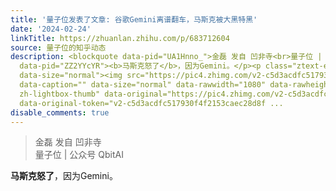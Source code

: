 ```yaml
---
title: '量子位发表了文章: 谷歌Gemini离谱翻车，马斯克被大黑特黑'
date: '2024-02-24'
linkTitle: https://zhuanlan.zhihu.com/p/683712604
source: 量子位的知乎动态
description: <blockquote data-pid="UA1Hnno_">金磊 发自 凹非寺<br>量子位 | 公众号 QbitAI</blockquote><p
  data-pid="ZZ2YYcYR"><b>马斯克怒了</b>，因为Gemini。</p><p class="ztext-empty-paragraph"><br></p><figure
  data-size="normal"><img src="https://pic4.zhimg.com/v2-c5d3acdfc517930f4f2153caec28d8f3_1440w.jpg"
  data-caption="" data-size="normal" data-rawwidth="1080" data-rawheight="1112" class="origin_image
  zh-lightbox-thumb" data-original="https://pic4.zhimg.com/v2-c5d3acdfc517930f4f2153caec28d8f3_r.jpg"
  data-original-token="v2-c5d3acdfc517930f4f2153caec28d8f ...
disable_comments: true
---
```

<blockquote data-pid="UA1Hnno_">金磊 发自 凹非寺<br>量子位 | 公众号 QbitAI</blockquote><p data-pid="ZZ2YYcYR"><b>马斯克怒了</b>，因为Gemini。</p><p class="ztext-empty-paragraph"><br></p><figure data-size="normal"><img src="https://pic4.zhimg.com/v2-c5d3acdfc517930f4f2153caec28d8f3_1440w.jpg" data-caption="" data-size="normal" data-rawwidth="1080" data-rawheight="1112" class="origin_image zh-lightbox-thumb" data-original="https://pic4.zhimg.com/v2-c5d3acdfc517930f4f2153caec28d8f3_r.jpg" data-original-token="v2-c5d3acdfc517930f4f2153caec28d8f ...